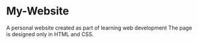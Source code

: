 # My-Website
A personal website created as part of learning web development
The page is designed only in HTML and CSS.
